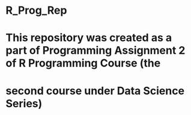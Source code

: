 # R_Prog_Rep
# This repository was created as a part of Programming Assignment 2 of R Programming Course (the
# second course under Data Science Series)
